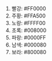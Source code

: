 1. 빨강: #FF0000
2. 주황: #FFA500
3. 노랑: #FFFF00
4. 초록: #008000
5. 파랑: #0000FF
6. 남색: #000080
7. 보라: #800080
